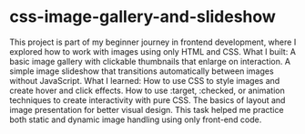# css-image-gallery-and-slideshow
This project is part of my beginner journey in frontend development, where I explored how to work with images using only HTML and CSS.
What I built:
A basic image gallery with clickable thumbnails that enlarge on interaction.
A simple image slideshow that transitions automatically between images without JavaScript.
What I learned:
How to use CSS to style images and create hover and click effects.
How to use :target, :checked, or animation techniques to create interactivity with pure CSS.
The basics of layout and image presentation for better visual design.
This task helped me practice both static and dynamic image handling using only front-end code.
